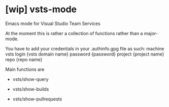 # [wip] vsts-mode
Emacs mode for Visual Studio Team Services

At the moment this is rather a collection of functions rather than a major-mode.

You have to add your credentials in your .authinfo.gpg file as such:
machine vsts login {vsts domain name} password {password} project {project name} repo {repo name}

Main functions are
- vsts/show-query

- vsts/show-builds

- vsts/show-pullrequests
